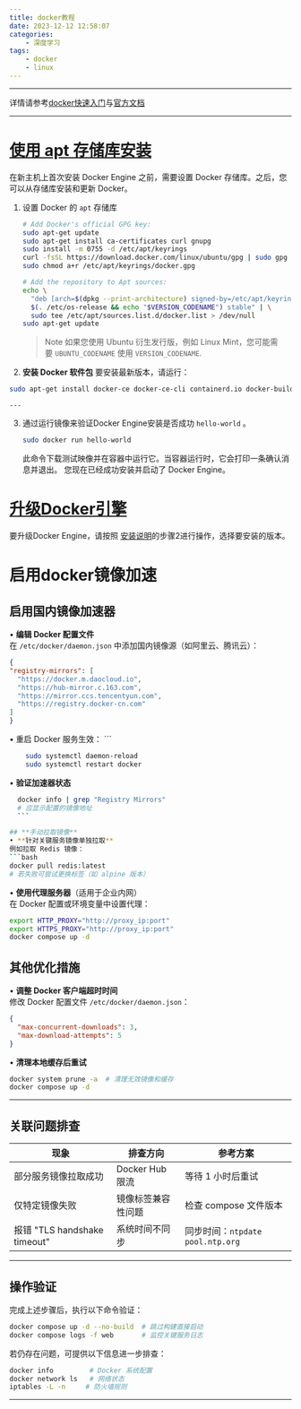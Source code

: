 ```yaml
---
title: docker教程
date: 2023-12-12 12:58:07
categories:
	- 深度学习
tags: 
	- docker
	- linux
---
```

*****
详情请参考[docker快速入门](https://docker.easydoc.net/doc/81170005/cCewZWoN/lTKfePfP#nav_6)与[官方文档](https://docs.docker.com/engine/install/ubuntu/)
*****
# [使用 apt 存储库安装](https://docs.docker.com/engine/install/ubuntu/#install-using-the-repository)

在新主机上首次安装 Docker Engine 之前，需要设置 Docker 存储库。之后，您可以从存储库安装和更新 Docker。

1. 设置 Docker 的 `apt` 存储库
    
    ```bash
    # Add Docker's official GPG key:
    sudo apt-get update
    sudo apt-get install ca-certificates curl gnupg
    sudo install -m 0755 -d /etc/apt/keyrings
    curl -fsSL https://download.docker.com/linux/ubuntu/gpg | sudo gpg --dearmor -o /etc/apt/keyrings/docker.gpg
    sudo chmod a+r /etc/apt/keyrings/docker.gpg
    
    # Add the repository to Apt sources:
    echo \
      "deb [arch=$(dpkg --print-architecture) signed-by=/etc/apt/keyrings/docker.gpg] https://download.docker.com/linux/ubuntu \
      $(. /etc/os-release && echo "$VERSION_CODENAME") stable" | \
      sudo tee /etc/apt/sources.list.d/docker.list > /dev/null
    sudo apt-get update
    ```
    
    > Note
    > 如果您使用 Ubuntu 衍生发行版，例如 Linux Mint，您可能需要 `UBUNTU_CODENAME` 使用 `VERSION_CODENAME`.
    
2. **安装 Docker 软件包**
	要安装最新版本，请运行：
```bash
sudo apt-get install docker-ce docker-ce-cli containerd.io docker-buildx-plugin docker-compose-plugin
```
    
    ---
    
3. 通过运行镜像来验证Docker Engine安装是否成功 `hello-world` 。
    ```bash
    sudo docker run hello-world
    ```
    此命令下载测试映像并在容器中运行它。当容器运行时，它会打印一条确认消息并退出。
您现在已经成功安装并启动了 Docker Engine。
# [升级Docker引擎](https://docs.docker.com/engine/install/ubuntu/#upgrade-docker-engine)

要升级Docker Engine，请按照 [安装说明](https://docs.docker.com/engine/install/ubuntu/#install-using-the-repository)的步骤2进行操作，选择要安装的版本。
# 启用docker镜像加速

## **启用国内镜像加速器**
• **编辑 Docker 配置文件**  
  在 `/etc/docker/daemon.json` 中添加国内镜像源（如阿里云、腾讯云）：
  ```json
{
  "registry-mirrors": [
    "https://docker.m.daocloud.io",
    "https://hub-mirror.c.163.com",
	"https://mirror.ccs.tencentyun.com",
	"https://registry.docker-cn.com"
  ]
}
  ```
  • 重启 Docker 服务生效：
    ```
```bash
	sudo systemctl daemon-reload
    sudo systemctl restart docker
```

• **验证加速器状态**  
  ```bash
    docker info | grep "Registry Mirrors"
    # 应显示配置的镜像地址
    ```

## **手动拉取镜像**
• **针对关键服务镜像单独拉取**  
  例如拉取 Redis 镜像：
  ```bash
  docker pull redis:latest
  # 若失败可尝试更换标签（如 alpine 版本）
  ```

• **使用代理服务器**（适用于企业内网）  
  在 Docker 配置或环境变量中设置代理：
  ```bash
  export HTTP_PROXY="http://proxy_ip:port"
  export HTTPS_PROXY="http://proxy_ip:port"
  docker compose up -d
  ```

## **其他优化措施**
• **调整 Docker 客户端超时时间**  
  修改 Docker 配置文件 `/etc/docker/daemon.json`：
  ```json
  {
    "max-concurrent-downloads": 3,
    "max-download-attempts": 5
  }
  ```

• **清理本地缓存后重试**  
  ```bash
  docker system prune -a  # 清理无效镜像和缓存
  docker compose up -d
  ```

---

## **关联问题排查**
| 现象                  | 排查方向                   | 参考方案               |
|-----------------------|--------------------------|----------------------|
| 部分服务镜像拉取成功   | Docker Hub 限流          | 等待 1 小时后重试 |
| 仅特定镜像失败         | 镜像标签兼容性问题        | 检查 compose 文件版本 |
| 报错 "TLS handshake timeout" | 系统时间不同步           | 同步时间：`ntpdate pool.ntp.org` |

---

## **操作验证**
完成上述步骤后，执行以下命令验证：
```bash
docker compose up -d --no-build  # 跳过构建直接启动
docker compose logs -f web       # 监控关键服务日志
```

若仍存在问题，可提供以下信息进一步排查：
```bash
docker info         # Docker 系统配置
docker network ls   # 网络状态
iptables -L -n     # 防火墙规则
```

---

